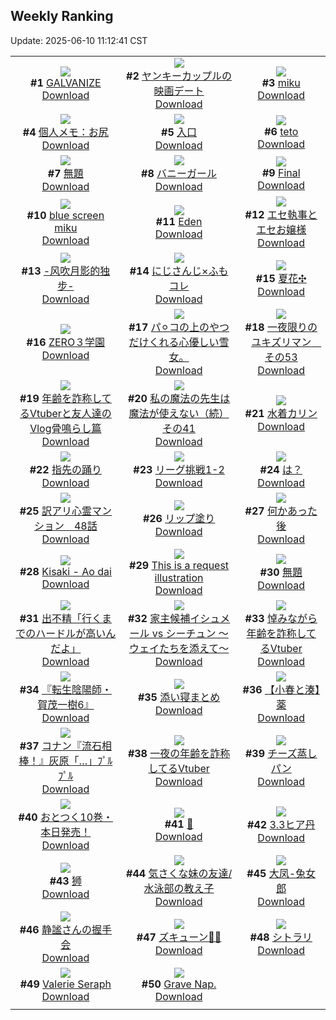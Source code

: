 ## Weekly Ranking
Update: 2025-06-10 11:12:41 CST

|      |      |      |
| :----: | :----: | :----: |
| ![](https://i.pixiv.re/c/240x480/img-master/img/2025/06/03/00/00/01/131113606_p0_master1200.jpg)<br>**#1** [GALVANIZE](https://www.pixiv.net/artworks/131113606)<br>[Download](https://i.pixiv.re/img-original/img/2025/06/03/00/00/01/131113606_p0.png) | ![](https://i.pixiv.re/c/240x480/img-master/img/2025/06/03/00/13/26/131114633_p0_master1200.jpg)<br>**#2** [ヤンキーカップルの映画デート](https://www.pixiv.net/artworks/131114633)<br>[Download](https://i.pixiv.re/img-original/img/2025/06/03/00/13/26/131114633_p0.jpg) | ![](https://i.pixiv.re/c/240x480/img-master/img/2025/06/02/00/36/14/131079165_p0_master1200.jpg)<br>**#3** [miku](https://www.pixiv.net/artworks/131079165)<br>[Download](https://i.pixiv.re/img-original/img/2025/06/02/00/36/14/131079165_p0.jpg) |
| ![](https://i.pixiv.re/c/240x480/img-master/img/2025/06/03/06/00/09/131121720_p0_master1200.jpg)<br>**#4** [個人メモ：お尻](https://www.pixiv.net/artworks/131121720)<br>[Download](https://i.pixiv.re/img-original/img/2025/06/03/06/00/09/131121720_p0.jpg) | ![](https://i.pixiv.re/c/240x480/img-master/img/2025/06/04/00/00/05/131149496_p0_master1200.jpg)<br>**#5** [入口](https://www.pixiv.net/artworks/131149496)<br>[Download](https://i.pixiv.re/img-original/img/2025/06/04/00/00/05/131149496_p0.png) | ![](https://i.pixiv.re/c/240x480/img-master/img/2025/06/02/00/35/16/131079127_p0_master1200.jpg)<br>**#6** [teto](https://www.pixiv.net/artworks/131079127)<br>[Download](https://i.pixiv.re/img-original/img/2025/06/02/00/35/16/131079127_p0.jpg) |
| ![](https://i.pixiv.re/c/240x480/img-master/img/2025/06/03/22/27/53/131145525_p0_master1200.jpg)<br>**#7** [無題](https://www.pixiv.net/artworks/131145525)<br>[Download](https://i.pixiv.re/img-original/img/2025/06/03/22/27/53/131145525_p0.png) | ![](https://i.pixiv.re/c/240x480/img-master/img/2025/06/02/00/22/47/131078587_p0_master1200.jpg)<br>**#8** [バニーガール](https://www.pixiv.net/artworks/131078587)<br>[Download](https://i.pixiv.re/img-original/img/2025/06/02/00/22/47/131078587_p0.png) | ![](https://i.pixiv.re/c/240x480/img-master/img/2025/06/04/00/00/23/131149655_p0_master1200.jpg)<br>**#9** [Final](https://www.pixiv.net/artworks/131149655)<br>[Download](https://i.pixiv.re/img-original/img/2025/06/04/00/00/23/131149655_p0.png) |
| ![](https://i.pixiv.re/c/240x480/img-master/img/2025/06/02/00/37/22/131079199_p0_master1200.jpg)<br>**#10** [blue screen miku](https://www.pixiv.net/artworks/131079199)<br>[Download](https://i.pixiv.re/img-original/img/2025/06/02/00/37/22/131079199_p0.jpg) | ![](https://i.pixiv.re/c/240x480/img-master/img/2025/06/03/18/18/47/131135880_p0_master1200.jpg)<br>**#11** [Eden](https://www.pixiv.net/artworks/131135880)<br>[Download](https://i.pixiv.re/img-original/img/2025/06/03/18/18/47/131135880_p0.jpg) | ![](https://i.pixiv.re/c/240x480/img-master/img/2025/06/03/22/35/29/131145867_p0_master1200.jpg)<br>**#12** [エセ執事とエセお嬢様](https://www.pixiv.net/artworks/131145867)<br>[Download](https://i.pixiv.re/img-original/img/2025/06/03/22/35/29/131145867_p0.jpg) |
| ![](https://i.pixiv.re/c/240x480/img-master/img/2025/06/03/00/02/32/131114090_p0_master1200.jpg)<br>**#13** [-风吹月影的独步-](https://www.pixiv.net/artworks/131114090)<br>[Download](https://i.pixiv.re/img-original/img/2025/06/03/00/02/32/131114090_p0.jpg) | ![](https://i.pixiv.re/c/240x480/img-master/img/2025/06/02/21/35/58/131107309_p0_master1200.jpg)<br>**#14** [にじさんじ×ふもコレ](https://www.pixiv.net/artworks/131107309)<br>[Download](https://i.pixiv.re/img-original/img/2025/06/02/21/35/58/131107309_p0.jpg) | ![](https://i.pixiv.re/c/240x480/img-master/img/2025/06/04/21/44/28/131178880_p0_master1200.jpg)<br>**#15** [夏花✣](https://www.pixiv.net/artworks/131178880)<br>[Download](https://i.pixiv.re/img-original/img/2025/06/04/21/44/28/131178880_p0.jpg) |
| ![](https://i.pixiv.re/c/240x480/img-master/img/2025/06/03/14/31/08/131130627_p0_master1200.jpg)<br>**#16** [ZERO３学園](https://www.pixiv.net/artworks/131130627)<br>[Download](https://i.pixiv.re/img-original/img/2025/06/03/14/31/08/131130627_p0.jpg) | ![](https://i.pixiv.re/c/240x480/img-master/img/2025/06/03/16/05/57/131130842_p0_master1200.jpg)<br>**#17** [パ⚪︎コの上のやつだけくれる心優しい雪女。](https://www.pixiv.net/artworks/131130842)<br>[Download](https://i.pixiv.re/img-original/img/2025/06/03/16/05/57/131130842_p0.jpg) | ![](https://i.pixiv.re/c/240x480/img-master/img/2025/06/03/20/17/57/131140066_p0_master1200.jpg)<br>**#18** [一夜限りのユキズリマン　その53](https://www.pixiv.net/artworks/131140066)<br>[Download](https://i.pixiv.re/img-original/img/2025/06/03/20/17/57/131140066_p0.png) |
| ![](https://i.pixiv.re/c/240x480/img-master/img/2025/06/03/21/35/32/131143337_p0_master1200.jpg)<br>**#19** [年齢を詐称してるVtuberと友人達のVlog骨鳴らし篇](https://www.pixiv.net/artworks/131143337)<br>[Download](https://i.pixiv.re/img-original/img/2025/06/03/21/35/32/131143337_p0.png) | ![](https://i.pixiv.re/c/240x480/img-master/img/2025/06/03/00/01/00/131113918_p0_master1200.jpg)<br>**#20** [私の魔法の先生は魔法が使えない（続）その41](https://www.pixiv.net/artworks/131113918)<br>[Download](https://i.pixiv.re/img-original/img/2025/06/03/00/01/00/131113918_p0.jpg) | ![](https://i.pixiv.re/c/240x480/img-master/img/2025/06/02/00/00/09/131077169_p0_master1200.jpg)<br>**#21** [水着カリン](https://www.pixiv.net/artworks/131077169)<br>[Download](https://i.pixiv.re/img-original/img/2025/06/02/00/00/09/131077169_p0.jpg) |
| ![](https://i.pixiv.re/c/240x480/img-master/img/2025/06/04/00/25/13/131150983_p0_master1200.jpg)<br>**#22** [指先の踊り](https://www.pixiv.net/artworks/131150983)<br>[Download](https://i.pixiv.re/img-original/img/2025/06/04/00/25/13/131150983_p0.png) | ![](https://i.pixiv.re/c/240x480/img-master/img/2025/06/03/20/32/13/131140612_p0_master1200.jpg)<br>**#23** [リーグ挑戦1-2](https://www.pixiv.net/artworks/131140612)<br>[Download](https://i.pixiv.re/img-original/img/2025/06/03/20/32/13/131140612_p0.png) | ![](https://i.pixiv.re/c/240x480/img-master/img/2025/06/03/21/15/19/131142463_p0_master1200.jpg)<br>**#24** [は？](https://www.pixiv.net/artworks/131142463)<br>[Download](https://i.pixiv.re/img-original/img/2025/06/03/21/15/19/131142463_p0.png) |
| ![](https://i.pixiv.re/c/240x480/img-master/img/2025/06/03/12/55/01/131128805_p0_master1200.jpg)<br>**#25** [訳アリ心霊マンション　48話](https://www.pixiv.net/artworks/131128805)<br>[Download](https://i.pixiv.re/img-original/img/2025/06/03/12/55/01/131128805_p0.jpg) | ![](https://i.pixiv.re/c/240x480/img-master/img/2025/06/03/07/00/01/131122604_p0_master1200.jpg)<br>**#26** [リップ塗り](https://www.pixiv.net/artworks/131122604)<br>[Download](https://i.pixiv.re/img-original/img/2025/06/03/07/00/01/131122604_p0.png) | ![](https://i.pixiv.re/c/240x480/img-master/img/2025/06/02/17/10/46/131097606_p0_master1200.jpg)<br>**#27** [何かあった後](https://www.pixiv.net/artworks/131097606)<br>[Download](https://i.pixiv.re/img-original/img/2025/06/02/17/10/46/131097606_p0.jpg) |
| ![](https://i.pixiv.re/c/240x480/img-master/img/2025/06/03/12/30/06/131128339_p0_master1200.jpg)<br>**#28** [Kisaki - Ao dai](https://www.pixiv.net/artworks/131128339)<br>[Download](https://i.pixiv.re/img-original/img/2025/06/03/12/30/06/131128339_p0.jpg) | ![](https://i.pixiv.re/c/240x480/img-master/img/2025/06/03/01/56/44/131118044_p0_master1200.jpg)<br>**#29** [This is a request illustration](https://www.pixiv.net/artworks/131118044)<br>[Download](https://i.pixiv.re/img-original/img/2025/06/03/01/56/44/131118044_p0.png) | ![](https://i.pixiv.re/c/240x480/img-master/img/2025/06/03/20/31/09/131140573_p0_master1200.jpg)<br>**#30** [無題](https://www.pixiv.net/artworks/131140573)<br>[Download](https://i.pixiv.re/img-original/img/2025/06/03/20/31/09/131140573_p0.jpg) |
| ![](https://i.pixiv.re/c/240x480/img-master/img/2025/06/03/23/26/27/131148033_p0_master1200.jpg)<br>**#31** [出不精「行くまでのハードルが高いんだよ」](https://www.pixiv.net/artworks/131148033)<br>[Download](https://i.pixiv.re/img-original/img/2025/06/03/23/26/27/131148033_p0.jpg) | ![](https://i.pixiv.re/c/240x480/img-master/img/2025/06/03/12/51/19/131128727_master1200.jpg)<br>**#32** [家主候補イシュメール vs シーチュン ～ウェイたちを添えて～](https://www.pixiv.net/artworks/131128727)<br>[Download](https://www.pixiv.net/artworks/131128727) | ![](https://i.pixiv.re/c/240x480/img-master/img/2025/06/04/21/26/02/131178083_p0_master1200.jpg)<br>**#33** [悼みながら年齢を詐称してるVtuber](https://www.pixiv.net/artworks/131178083)<br>[Download](https://i.pixiv.re/img-original/img/2025/06/04/21/26/02/131178083_p0.png) |
| ![](https://i.pixiv.re/c/240x480/img-master/img/2025/06/03/00/00/27/131113805_p0_master1200.jpg)<br>**#34** [『転生陰陽師・賀茂一樹6』](https://www.pixiv.net/artworks/131113805)<br>[Download](https://i.pixiv.re/img-original/img/2025/06/03/00/00/27/131113805_p0.jpg) | ![](https://i.pixiv.re/c/240x480/img-master/img/2025/06/03/00/01/48/131114017_p0_master1200.jpg)<br>**#35** [添い寝まとめ](https://www.pixiv.net/artworks/131114017)<br>[Download](https://i.pixiv.re/img-original/img/2025/06/03/00/01/48/131114017_p0.jpg) | ![](https://i.pixiv.re/c/240x480/img-master/img/2025/06/03/21/06/27/131142108_p0_master1200.jpg)<br>**#36** [【小春と湊】薬](https://www.pixiv.net/artworks/131142108)<br>[Download](https://i.pixiv.re/img-original/img/2025/06/03/21/06/27/131142108_p0.png) |
| ![](https://i.pixiv.re/c/240x480/img-master/img/2025/06/03/17/08/22/131133833_p0_master1200.jpg)<br>**#37** [コナン『流石相棒！』灰原「…」ﾌﾟﾙﾌﾟﾙ](https://www.pixiv.net/artworks/131133833)<br>[Download](https://i.pixiv.re/img-original/img/2025/06/03/17/08/22/131133833_p0.jpg) | ![](https://i.pixiv.re/c/240x480/img-master/img/2025/06/02/21/14/40/131106377_p0_master1200.jpg)<br>**#38** [一夜の年齢を詐称してるVtuber](https://www.pixiv.net/artworks/131106377)<br>[Download](https://i.pixiv.re/img-original/img/2025/06/02/21/14/40/131106377_p0.png) | ![](https://i.pixiv.re/c/240x480/img-master/img/2025/06/04/13/04/02/131164588_p0_master1200.jpg)<br>**#39** [チーズ蒸しパン](https://www.pixiv.net/artworks/131164588)<br>[Download](https://i.pixiv.re/img-original/img/2025/06/04/13/04/02/131164588_p0.jpg) |
| ![](https://i.pixiv.re/c/240x480/img-master/img/2025/06/03/12/02/39/131127768_p0_master1200.jpg)<br>**#40** [おとつく10巻・本日発売！](https://www.pixiv.net/artworks/131127768)<br>[Download](https://i.pixiv.re/img-original/img/2025/06/03/12/02/39/131127768_p0.jpg) | ![](https://i.pixiv.re/c/240x480/img-master/img/2025/06/02/17/23/53/131097886_p0_master1200.jpg)<br>**#41** [💛](https://www.pixiv.net/artworks/131097886)<br>[Download](https://i.pixiv.re/img-original/img/2025/06/02/17/23/53/131097886_p0.png) | ![](https://i.pixiv.re/c/240x480/img-master/img/2025/06/02/02/30/52/131082431_p0_master1200.jpg)<br>**#42** [3.3ヒア丹](https://www.pixiv.net/artworks/131082431)<br>[Download](https://i.pixiv.re/img-original/img/2025/06/02/02/30/52/131082431_p0.png) |
| ![](https://i.pixiv.re/c/240x480/img-master/img/2025/06/02/12/38/41/131092296_p0_master1200.jpg)<br>**#43** [狮](https://www.pixiv.net/artworks/131092296)<br>[Download](https://i.pixiv.re/img-original/img/2025/06/02/12/38/41/131092296_p0.jpg) | ![](https://i.pixiv.re/c/240x480/img-master/img/2025/06/02/17/07/35/131097533_p0_master1200.jpg)<br>**#44** [気さくな妹の友達/水泳部の教え子](https://www.pixiv.net/artworks/131097533)<br>[Download](https://i.pixiv.re/img-original/img/2025/06/02/17/07/35/131097533_p0.jpg) | ![](https://i.pixiv.re/c/240x480/img-master/img/2025/06/02/09/00/01/131088502_p0_master1200.jpg)<br>**#45** [大凤-兔女郎](https://www.pixiv.net/artworks/131088502)<br>[Download](https://i.pixiv.re/img-original/img/2025/06/02/09/00/01/131088502_p0.jpg) |
| ![](https://i.pixiv.re/c/240x480/img-master/img/2025/06/03/00/27/58/131115294_p0_master1200.jpg)<br>**#46** [静謐さんの握手会](https://www.pixiv.net/artworks/131115294)<br>[Download](https://i.pixiv.re/img-original/img/2025/06/03/00/27/58/131115294_p0.png) | ![](https://i.pixiv.re/c/240x480/img-master/img/2025/06/03/01/34/43/131117511_p0_master1200.jpg)<br>**#47** [ズキューン💚🩷](https://www.pixiv.net/artworks/131117511)<br>[Download](https://i.pixiv.re/img-original/img/2025/06/03/01/34/43/131117511_p0.jpg) | ![](https://i.pixiv.re/c/240x480/img-master/img/2025/06/03/01/43/02/131117695_p0_master1200.jpg)<br>**#48** [シトラリ](https://www.pixiv.net/artworks/131117695)<br>[Download](https://i.pixiv.re/img-original/img/2025/06/03/01/43/02/131117695_p0.jpg) |
| ![](https://i.pixiv.re/c/240x480/img-master/img/2025/06/02/00/07/40/131077740_p0_master1200.jpg)<br>**#49** [Valerie Seraph](https://www.pixiv.net/artworks/131077740)<br>[Download](https://i.pixiv.re/img-original/img/2025/06/02/00/07/40/131077740_p0.jpg) | ![](https://i.pixiv.re/c/240x480/img-master/img/2025/06/03/19/00/43/131137248_p0_master1200.jpg)<br>**#50** [Grave Nap.](https://www.pixiv.net/artworks/131137248)<br>[Download](https://i.pixiv.re/img-original/img/2025/06/03/19/00/43/131137248_p0.png) |
|      |
